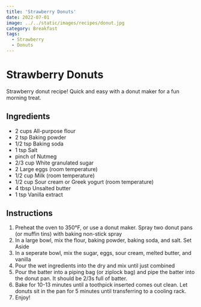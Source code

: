 ```yaml
---
title: 'Strawberry Donuts'
date: 2022-07-01
image: ../../static/images/recipes/donut.jpg
category: Breakfast
tags: 
  - Strawberry
  - Donuts
---
```



# Strawberry Donuts

Strawberry donut recipe! Quick and easy with a donut maker for a fun morning treat.

## Ingredients

- 2 cups All-purpose flour
- 2 tsp Baking powder
- 1/2 tsp Baking soda
- 1 tsp Salt
- pinch of Nutmeg
- 2/3 cup White granulated sugar
- 2 Large eggs (room temperature)
- 1/2 cup Milk (room temperature)
- 1/2 cup Sour cream or Greek yogurt (room temperature)
- 4 tbsp Unsalted butter
- 1 tsp Vanilla extract



## Instructions


1. Preheat the oven to 350°F, or use a donut maker. Spray two donut pans (or muffin tins) with baking non-stick spray
2. In a large bowl, mix the flour, baking powder, baking soda, and salt. Set Aside
3. In a seperate bowl, mix the sugar, eggs, sour cream, melted butter, and vanilla
4. Pour the wet ingredients into the dry and mix until just combined
5. Pour the batter into a piping bag (or ziplock bag) and pipe the batter into the donut pan. It should be 2/3s full of batter.
6. Bake for 10-13 minutes until a toothpick inserted comes out clean. Let donuts sit in the pan for 5 minutes until transferring to a cooling rack.
7. Enjoy!

